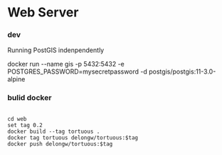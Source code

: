 # Web Server

### dev

Running PostGIS indenpendently

docker run --name gis -p 5432:5432 -e POSTGRES_PASSWORD=mysecretpassword -d postgis/postgis:11-3.0-alpine

### bulid docker

```shell

cd web
set tag 0.2
docker build --tag tortuous .
docker tag tortuous delongw/tortuous:$tag
docker push delongw/tortuous:$tag

```
